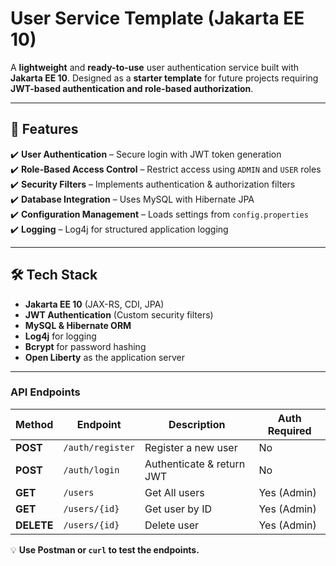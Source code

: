 # **User Service Template (Jakarta EE 10)**

A **lightweight** and **ready-to-use** user authentication service built with **Jakarta EE 10**. Designed as a **starter template** for future projects requiring **JWT-based authentication and role-based authorization**.

---

## 🚀 Features

✔️ **User Authentication** –  Secure login with JWT token generation  
✔️ **Role-Based Access Control** –  Restrict access using `ADMIN` and `USER` roles  
✔️ **Security Filters** –  Implements authentication & authorization filters  
✔️ **Database Integration** –  Uses MySQL with Hibernate JPA  
✔️ **Configuration Management** –  Loads settings from `config.properties`  
✔️ **Logging** – Log4j for structured application logging

---

## 🛠 Tech Stack

- **Jakarta EE 10** (JAX-RS, CDI, JPA)
- **JWT Authentication** (Custom security filters)
- **MySQL & Hibernate ORM**
- **Log4j** for logging
- **Bcrypt** for password hashing
- **Open Liberty** as the application server

---

### **API Endpoints**

| Method  | Endpoint    | Description               | Auth Required |
|---------|-------------|---------------------------|------------|
|  **POST**  | `/auth/register` | Register a new user       |  No       |
|  **POST**  | `/auth/login` | Authenticate & return JWT |  No       |
|  **GET**   | `/users`    | Get All users             | Yes (Admin) |
|  **GET**   | `/users/{id}` | Get user by ID            | Yes (Admin) |
|  **DELETE** | `/users/{id}` | Delete user               | Yes (Admin) |

💡 **Use Postman or `curl` to test the endpoints.**
